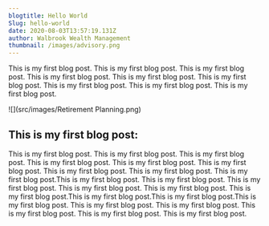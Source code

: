 ```yaml
---
blogtitle: Hello World
Slug: hello-world
date: 2020-08-03T13:57:19.131Z
author: Walbrook Wealth Management
thumbnail: /images/advisory.png
---
```

This is my first blog post. This is my first blog post. This is my first blog post. This is my first blog post. This is my first blog post. This is my first blog post. This is my first blog post. This is my first blog post. This is my first blog post.

![](src/images/Retirement Planning.png)

## This is my first blog post:

This is my first blog post. This is my first blog post. This is my first blog post. This is my first blog post. This is my first blog post. This is my first blog post. This is my first blog post. This is my first blog post. This is my first blog post.This is my first blog post. This is my first blog post. This is my first blog post. This is my first blog post. This is my first blog post. This is my first blog post.This is my first blog post.This is my first blog post.This is my first blog post. This is my first blog post. This is my first blog post. This is my first blog post. This is my first blog post. This is my first blog post.